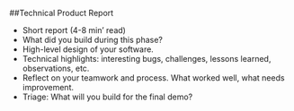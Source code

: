 ##Technical Product Report

* Short report (4-8 min’ read)
* What did you build during this phase?
* High-level design of your software.
* Technical highlights: interesting bugs, challenges, lessons learned, observations, etc.
* Reflect on your teamwork and process. What worked well, what  needs improvement.
* Triage: What will you build for the final demo?

